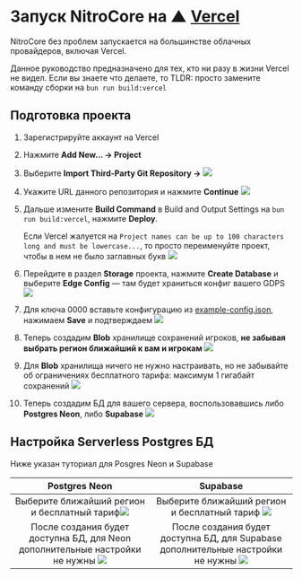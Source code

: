 # Запуск NitroCore на ▲ [Vercel](https://vercel.com)

NitroCore без проблем запускается на большинстве облачных провайдеров, включая Vercel.

Данное руководство предназначено для тех, кто ни разу в жизни Vercel не видел. Если вы знаете что делаете, то TLDR: просто замените команду сборки на `bun run build:vercel` 

## Подготовка проекта

1. Зарегистрируйте аккаунт на Vercel

2. Нажмите **Add New... → Project**

3. Выберите **Import Third-Party Git Repository →**
   ![](_img/img.png)

4. Укажите URL данного репозитория и нажмите **Continue**
   ![](_img/img2.png)

5. Дальше измените **Build Command** в Build and Output Settings на `bun run build:vercel`, нажмите **Deploy**.

   Если Vercel жалуется на `Project names can be up to 100 characters long and must be lowercase...`, то просто переименуйте проект, чтобы в нем не было заглавных букв
   ![](_img/img3.png)

6. Перейдите в раздел **Storage** проекта, нажмите **Create Database** и выберите **Edge Config** — там будет храниться конфиг вашего GDPS
   ![](_img/img4.png)

7. Для ключа 0000 вставьте конфигурацию из [example-config.json](./example-config.json), нажимаем **Save** и подтверждаем
   ![](_img/img5.png)

8. Теперь создадим **Blob** хранилище сохранений игроков, **не забывая выбрать регион ближайший к вам и игрокам**
   ![](_img/img6.png)

9. Для **Blob** хранилища ничего не нужно настраивать, но не забывайте об ограничениях бесплатного тарифа: максимум 1 гигабайт сохранений
   ![](_img/img7.png)

10. Теперь создадим БД для вашего сервера, воспользовавшись либо **Postgres Neon**, либо **Supabase**
    ![](_img/img8.png)

## Настройка Serverless Postgres БД

Ниже указан туториал для Posgres Neon и Supabase

|                        Postgres Neon                         |                           Supabase                           |
| :----------------------------------------------------------: | :----------------------------------------------------------: |
| Выберите ближайший регион и бесплатный тариф![](_img/img9a.png) | Выберите ближайший регион и бесплатный тариф ![](_img/img9b.png) |
| После создания будет доступна БД, для Neon дополнительные настройки не нужны ![](_img/imgaa.png) | После создания будет доступна БД, для Supabase дополнительные настройки не нужны ![](_img/imgab.png) |

